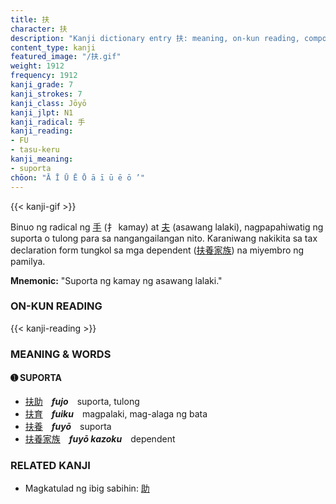 ```yaml
---
title: 扶
character: 扶
description: "Kanji dictionary entry 扶: meaning, on-kun reading, compounds, origin, related kanji"
content_type: kanji
featured_image: "/扶.gif"
weight: 1912
frequency: 1912
kanji_grade: 7
kanji_strokes: 7
kanji_class: Jōyō
kanji_jlpt: N1
kanji_radical: 手
kanji_reading: 
- FU
- tasu-keru
kanji_meaning:
- suporta
chōon: "Ā Ī Ū Ē Ō ā ī ū ē ō ’"
---
```

[//]: # (Don't edit the line below. Kanji animated GIF code is automatically generated.)
{{< kanji-gif >}}

[//]: # (Edit below this line.)

Binuo ng radical ng [手](../手) (扌 kamay) at [夫](../夫) (asawang lalaki), nagpapahiwatig ng suporta o tulong para sa nangangailangan nito. Karaniwang nakikita sa tax declaration form tungkol sa mga dependent ([扶](../扶)[養](../養)[家](../家)[族](../族)) na miyembro ng pamilya.
 
**Mnemonic:** "Suporta ng kamay ng asawang lalaki."

### ON-KUN READING

[//]: # (Don't edit the line below. ON-KUN READING code is automatically generated.)
{{< kanji-reading >}}

### MEANING & WORDS

#### ➊ **SUPORTA**
  - [扶](../扶)[助](../助)　***fujo***　suporta, tulong
  - [扶](../扶)[育](../育)　***fuiku***　magpalaki, mag-alaga ng bata
  - [扶](../扶)[養](../養)　***fuyō***　suporta
  - [扶](../扶)[養](../養)[家](../家)[族](../族)　***fuyō kazoku***　dependent

### RELATED KANJI
- Magkatulad ng ibig sabihin: [助](../助)